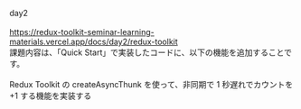 day2<br>
<br>
https://redux-toolkit-seminar-learning-materials.vercel.app/docs/day2/redux-toolkit
<br>
課題内容は、「Quick Start」で実装したコードに、以下の機能を追加することです。<br>
<br>
Redux Toolkit の createAsyncThunk を使って、非同期で 1 秒遅れでカウントを +1 する機能を実装する